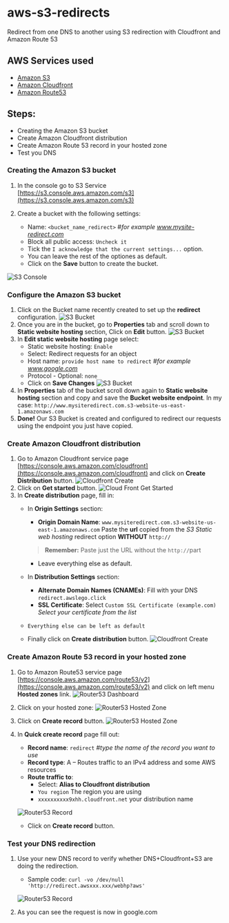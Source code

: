 # aws-s3-redirects
Redirect from one DNS to another using S3 redirection with Cloudfront and Amazon Route 53

## AWS Services used
- [Amazon S3](https://aws.amazon.com/s3/)
- [Amazon Cloudfront](https://aws.amazon.com/cloudfront/)
- [Amazon Route53](https://aws.amazon.com/route53/)


## Steps:

* Creating the Amazon S3 bucket
* Create Amazon Cloudfront distribution
* Create Amazon Route 53 record in your hosted zone
* Test you DNS

### Creating the Amazon S3 bucket

1. In the console go to S3 Service [https://s3.console.aws.amazon.com/s3](https://s3.console.aws.amazon.com/s3)

2. Create a bucket with the following settings:
	- Name: `<bucket_name_redirect>` #_for example www.mysite-redirect.com_
  	- Block all public access: `Uncheck it`
  	- Tick the `I acknowledge that the current settings...` option.
  	- You can leave the rest of the optiones as default.
  	- Click on the **Save** button to create the bucket.

![S3 Console](./images/s3-create-bucket.png)

### Configure the Amazon S3 bucket

1. Click on the Bucket name recently created to set up the **redirect** configuration.
![S3 Bucket](./images/s3-bucket-created.png)
2. Once you are in the bucket, go to **Properties** tab and scroll down to **Static website hosting** section, Click on **Edit** button.
![S3 Bucket](./images/s3-edit-static-web-hosting.png)
3. In **Edit static website hosting** page select:
	- Static website hosting: `Enable`
	- Select: Redirect requests for an object
	- Host name: `provide host name to redirect` #_for example www.google.com_
	- Protocol - Optional: `none`
	- Click on **Save Changes**
![S3 Bucket](./images/s3-edit-static-web-hosting-redirect.png)
4. In **Properties** tab of the bucket scroll down again to **Static website hosting** section and copy and save the **Bucket website endpoint**. In my case: `http://www.mysiteredirect.com.s3-website-us-east-1.amazonaws.com`
5. **Done!** Our S3 Bucket is created and configured to redirect our requests using the endpoint you just have copied.

### Create Amazon Cloudfront distribution

1. Go to Amazon Cloudfront service page [https://console.aws.amazon.com/cloudfront](https://console.aws.amazon.com/cloudfront) and click on **Create Distribution** button.
![Cloudfront Create](./images/cf-create.png) 
2. Click on **Get started** button.
![Cloud Front Get Started](./images/cf-get-started.png)
3. In **Create distribution** page, fill in:
	- In **Origin Settings** section:
		- **Origin Domain Name**: `www.mysiteredirect.com.s3-website-us-east-1.amazonaws.com` Paste the **url** copied from the _S3 Static web hosting_ redirect option **WITHOUT** `http://`
	
 		> **Remember:** Paste just the URL without the `http://`part
 		
 		- Leave everything else as default.

 	- In **Distribution Settings** section:
 		- **Alternate Domain Names (CNAMEs)**: Fill with your DNS `redirect.awslego.click`
 		- **SSL Certificate**: Select `Custom SSL Certificate (example.com)` _Select your certificate from the list_
	- `Everything else can be left as default`
	- Finally click on **Create distribution** button.
![Cloudfront Create](./images/cf-settings-created.png) 

### Create Amazon Route 53 record in your hosted zone

1. Go to Amazon Route53 service page [https://console.aws.amazon.com/route53/v2](https://console.aws.amazon.com/route53/v2) and click on left menu **Hosted zones** link.
![Router53 Dashboard](./images/route53-dashboard.png) 
2. Click on your hosted zone:
![Router53 Hosted Zone](./images/route53-hostedzones.png) 
3. Click on **Create record** button.
![Router53 Hosted Zone](./images/route53-create-record.png)
4. In **Quick create record** page fill out:
	- **Record name**: `redirect` #_type the name of the record you want to use_
	- **Record type**: A – Routes traffic to an IPv4 address and some AWS resources
	- **Route traffic to**: 
		- Select: **Alias to Cloudfront distribution**
		- `You region` The region you are using
		- `xxxxxxxxxx9xhh.cloudfront.net` your distribution name

	![Router53 Record](./images/route53-record-created.png)
	- Click on **Create record** button.

### Test your DNS redirection
1. Use your new DNS record to verify whether DNS+Cloudfront+S3 are doing the redirection.
	- Sample code: `curl -vo /dev/null 'http://redirect.awsxxx.xxx/webhp?aws'`

	![Router53 Record](./images/iterm-test-redirect.png) 

2. As you can see the request is now in google.com